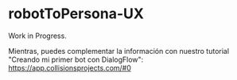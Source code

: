 # robotToPersona-UX
Work in Progress.

Mientras, puedes complementar la información con nuestro tutorial "Creando mi primer bot con DialogFlow": https://app.collisionsprojects.com/#0
